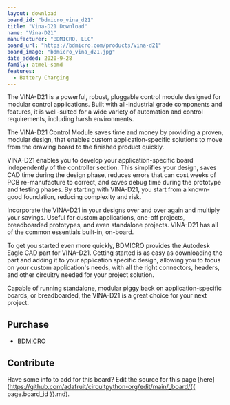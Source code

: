 ```yaml
---
layout: download
board_id: "bdmicro_vina_d21"
title: "Vina-D21 Download"
name: "Vina-D21"
manufacturer: "BDMICRO, LLC"
board_url: "https://bdmicro.com/products/vina-d21"
board_image: "bdmicro_vina_d21.jpg"
date_added: 2020-9-28
family: atmel-samd
features:
  - Battery Charging
---
```


The VINA-D21 is a powerful, robust, pluggable control module designed for modular control applications. Built with all-industrial grade components and features, it is well-suited for a wide variety of automation and control requirements, including harsh environments.

The VINA-D21 Control Module saves time and money by providing a proven, modular design, that enables custom application-specific solutions to move from the drawing board to the finished product quickly.

VINA-D21 enables you to develop your application-specific board independently of the controller section. This simplifies your design, saves CAD time during the design phase, reduces errors that can cost weeks of PCB re-manufacture to correct, and saves debug time during the prototype and testing phases. By starting with VINA-D21, you start from a known-good foundation, reducing complexity and risk.

Incorporate the VINA-D21 in your designs over and over again and multiply your savings. Useful for custom applications, one-off projects, breadboarded prototypes, and even standalone projects. VINA-D21 has all of the common essentials built-in, on-board.

To get you started even more quickly, BDMICRO provides the Autodesk Eagle CAD part for VINA-D21. Getting started is as easy as downloading the part and adding it to your application specific design, allowing you to focus on your custom application's needs, with all the right connectors, headers, and other circuitry needed for your project solution.

Capable of running standalone, modular piggy back on application-specific boards, or breadboarded, the VINA-D21 is a great choice for your next project.

## Purchase
* [BDMICRO](https://bdmicro.com/products/vina-d21)

## Contribute

Have some info to add for this board? Edit the source for this page [here](https://github.com/adafruit/circuitpython-org/edit/main/_board/{{ page.board_id }}.md).
